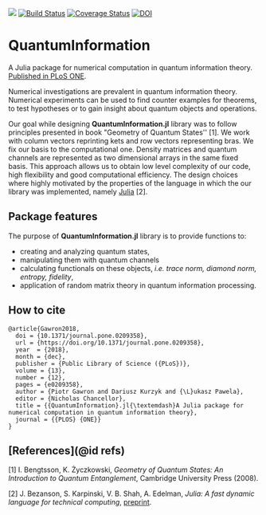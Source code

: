 [![](https://img.shields.io/badge/docs-latest-green.svg)](https://zksi.github.io/QuantumInformation.jl/latest)
[![Build Status](https://travis-ci.org/ZKSI/QuantumInformation.jl.svg?branch=master)](https://travis-ci.org/ZKSI/QuantumInformation.jl)
[![Coverage Status](https://coveralls.io/repos/github/ZKSI/QuantumInformation.jl/badge.svg?branch=master)](https://coveralls.io/github/ZKSI/QuantumInformation.jl?branch=master)
[![DOI](https://zenodo.org/badge/23916883.svg)](https://zenodo.org/badge/latestdoi/23916883)
# QuantumInformation

A Julia package for numerical computation in quantum information theory. [Published in PLoS ONE](https://doi.org/10.1371/journal.pone.0209358).

Numerical investigations are prevalent in quantum information theory. Numerical experiments can be used to find counter examples for theorems, to test hypotheses or to gain insight about quantum objects and operations.

Our goal while designing **QuantumInformation.jl** library was to follow principles presented in book "Geometry of Quantum States'' [1]. We work with column vectors reprinting kets and row vectors representing bras. We fix our basis to the computational one. Density matrices and quantum channels are represented as two dimensional arrays in the same fixed basis. This approach allows us to obtain low level complexity of our code, high flexibility and good computational efficiency. The design choices where highly motivated by the properties of the language in which the our library was implemented, namely
[Julia](https://julialang.org/) [2].

## Package features
The purpose of **QuantumInformation.jl** library is to provide
functions to:
* creating and analyzing quantum
states,
* manipulating them with quantum channels
* calculating functionals on these objects, *i.e. trace norm, diamond norm, entropy, fidelity*,
* application of random matrix theory in quantum
information processing.

## How to cite

    @article{Gawron2018,
      doi = {10.1371/journal.pone.0209358},
      url = {https://doi.org/10.1371/journal.pone.0209358},
      year  = {2018},
      month = {dec},
      publisher = {Public Library of Science ({PLoS})},
      volume = {13},
      number = {12},
      pages = {e0209358},
      author = {Piotr Gawron and Dariusz Kurzyk and {\L}ukasz Pawela},
      editor = {Nicholas Chancellor},
      title = {{QuantumInformation}.jl{\textemdash}A Julia package for numerical computation in quantum information theory},
      journal = {{PLOS} {ONE}}
    }

## [References](@id refs)

[1] I. Bengtsson, K. Życzkowski, *Geometry of Quantum States: An Introduction to Quantum Entanglement*, Cambridge University Press (2008).

[2] J. Bezanson, S. Karpinski, V. B. Shah, A. Edelman, *Julia: A fast dynamic language for technical computing*,
[preprint](https://arxiv.org/pdf/1209.5145.pdf).
